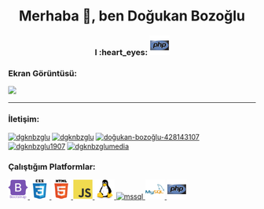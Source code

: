 <h1 align="center">Merhaba 👋, ben Doğukan Bozoğlu</h1>
<h3 align="center">I :heart_eyes: <img src="https://raw.githubusercontent.com/devicons/devicon/master/icons/php/php-original.svg" alt="php" width="40" height="40"/></h3>

<h3 align="left">Ekran Görüntüsü:</h3>
<img src="https://user-images.githubusercontent.com/55700237/196695795-6d854dc5-b44b-4b10-ae2c-fc9c593b5e06.png">
<hr>

<h3 align="left">İletişim:</h3>
<p align="left">
<a href="https://codepen.io/dgknbzglu" target="blank"><img align="center" src="https://raw.githubusercontent.com/rahuldkjain/github-profile-readme-generator/master/src/images/icons/Social/codepen.svg" alt="dgknbzglu" height="30" width="40" /></a>
<a href="https://twitter.com/dgknbzglu" target="blank"><img align="center" src="https://raw.githubusercontent.com/rahuldkjain/github-profile-readme-generator/master/src/images/icons/Social/twitter.svg" alt="dgknbzglu" height="30" width="40" /></a>
<a href="https://linkedin.com/in/doğukan-bozoğlu-428143107" target="blank"><img align="center" src="https://raw.githubusercontent.com/rahuldkjain/github-profile-readme-generator/master/src/images/icons/Social/linked-in-alt.svg" alt="doğukan-bozoğlu-428143107" height="30" width="40" /></a>
<a href="https://fb.com/dgknbzglu1907" target="blank"><img align="center" src="https://raw.githubusercontent.com/rahuldkjain/github-profile-readme-generator/master/src/images/icons/Social/facebook.svg" alt="dgknbzglu1907" height="30" width="40" /></a>
<a href="https://instagram.com/dgknbzglumedia" target="blank"><img align="center" src="https://raw.githubusercontent.com/rahuldkjain/github-profile-readme-generator/master/src/images/icons/Social/instagram.svg" alt="dgknbzglumedia" height="30" width="40" /></a>
</p>

<h3 align="left">Çalıştığım Platformlar:</h3>
<p align="left"> <a href="https://getbootstrap.com" target="_blank" rel="noreferrer"> <img src="https://raw.githubusercontent.com/devicons/devicon/master/icons/bootstrap/bootstrap-plain-wordmark.svg" alt="bootstrap" width="40" height="40"/> </a> <a href="https://www.w3schools.com/css/" target="_blank" rel="noreferrer"> <img src="https://raw.githubusercontent.com/devicons/devicon/master/icons/css3/css3-original-wordmark.svg" alt="css3" width="40" height="40"/> </a> <a href="https://www.w3.org/html/" target="_blank" rel="noreferrer"> <img src="https://raw.githubusercontent.com/devicons/devicon/master/icons/html5/html5-original-wordmark.svg" alt="html5" width="40" height="40"/> </a> <a href="https://developer.mozilla.org/en-US/docs/Web/JavaScript" target="_blank" rel="noreferrer"> <img src="https://raw.githubusercontent.com/devicons/devicon/master/icons/javascript/javascript-original.svg" alt="javascript" width="40" height="40"/> </a> <a href="https://www.linux.org/" target="_blank" rel="noreferrer"> <img src="https://raw.githubusercontent.com/devicons/devicon/master/icons/linux/linux-original.svg" alt="linux" width="40" height="40"/> </a> <a href="https://www.microsoft.com/en-us/sql-server" target="_blank" rel="noreferrer"> <img src="https://www.svgrepo.com/show/303229/microsoft-sql-server-logo.svg" alt="mssql" width="40" height="40"/> </a> <a href="https://www.mysql.com/" target="_blank" rel="noreferrer"> <img src="https://raw.githubusercontent.com/devicons/devicon/master/icons/mysql/mysql-original-wordmark.svg" alt="mysql" width="40" height="40"/> </a> <a href="https://www.php.net" target="_blank" rel="noreferrer"> <img src="https://raw.githubusercontent.com/devicons/devicon/master/icons/php/php-original.svg" alt="php" width="40" height="40"/> </a> </p>
